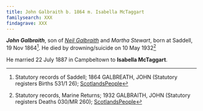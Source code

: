 ```yaml
---
title: John Galbraith b. 1864 m. Isabella McTaggart
familysearch: XXX
findagrave: XXX
---
```

***John Galbraith***, son of *[Neil Galbraith](galbraith-neil-1841.md)* and *Martha Stewart*, 
born at Saddell, 19 Nov 1864[^birth]. He died by drowning/suicide on 10 May 1932[^death]

He married 22 July 1887 in Campbeltown to  **Isabella McTaggart**.

[^birth]: Statutory records of Saddell; 1864 GALBREATH, JOHN (Statutory registers Births 531/1 26); [ScotlandsPeople](https://www.scotlandspeople.gov.uk/view-image/nrs_stat_births/39647646)

[^death]: Statutory records, Marine Returns; 1932 GALBRAITH, JOHN (Statutory registers Deaths 030/MR 260); [ScotlandsPeople](https://www.scotlandspeople.gov.uk/view-image/nrs_stat_deaths/8539244)

